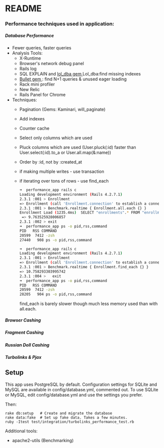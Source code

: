 README
======

### Performance techniques used in application:
##### Database Performance
  - Fewer queries, faster queries
  - Analysis Tools:
    - X-Runtime
    - Browser's network debug panel
    - Rails log
    - SQL EXPLAIN and [ lol_dba gem ](https://github.com/plentz/lol_dba) Lol_dba:find missing indexes
    - [ Bullet gem ](https://github.com/flyerhzm/bullet): find N+1 queries & unused eager loading
    - Rack mini profiler
    - New Relic
    - Rails Panel for Chrome
  - Techniques:
    - Pagination (Gems: Kaminari, will_paginate)
    - Add indexes
    - Counter cache
    - Select only columns which are used 
    - Pluck columns which are used (User.pluck(:id) faster than User.select(:id).to_a or User.all.map(&:name))
    - Order by :id, not by :created_at
    - if making multiple writes - use transaction
    - if iterating over tons of rows - use find_each
      ```bash
      ➜  performance_app rails c
      Loading development environment (Rails 4.2.7.1)
      2.3.1 :001 > Enrollment
      => Enrollment (call 'Enrollment.connection' to establish a connection)
      2.3.1 :001 > Benchmark.realtime { Enrollment.all.each {} }
      Enrollment Load (1235.4ms)  SELECT "enrollments".* FROM "enrollments"
       => 9.763525928006857
      2.3.1 :002 > exit
      ➜  performance_app ps -o pid,rss,command 
      PID   RSS COMMAND
      20599  7412 -zsh
      27440   908 ps -o pid,rss,command  
      ```
      
      ```bash
      ➜  performance_app rails c
      Loading development environment (Rails 4.2.7.1)
      2.3.1 :001 > Enrollment
      => Enrollment (call 'Enrollment.connection' to establish a connection)
      2.3.1 :001 > Benchmark.realtime { Enrollment.find_each {} }
      => 10.758293303995742
      2.3.1 :004 >   exit
      ➜  performance_app ps -o pid,rss,command                       
      PID   RSS COMMAND
      20599  7412 -zsh
      28205   904 ps -o pid,rss,command       
      ```
      find_each is barely slower though much less memory used than with all.each.
##### Browser Cashing
##### Fragment Cashing
##### Russian Doll Cashing
##### Turbolinks & Pjax

Setup
-----

This app uses PostgreSQL by default. Configuration settings for SQLite
and MySQL are available in config/database.yml, commented out.
To use SQLite or MySQL, edit config/database.yml and use the settings
you prefer.

Then:

    rake db:setup   # Create and migrate the database
    rake data:fake  # Set up fake data. Takes a few minutes.
    ruby -Itest test/integration/turbolinks_performance_test.rb

Additional tools:
- apache2-utils (Benchmarking)
